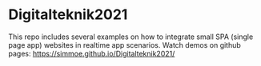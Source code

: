 # Digitalteknik2021
This repo includes several examples on how to integrate small SPA (single page app) websites in realtime app scenarios. Watch demos on github pages: https://simmoe.github.io/Digitalteknik2021/
